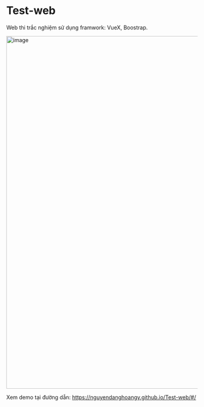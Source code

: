 # Test-web

Web thi trắc nghiệm sử dụng framwork: VueX, Boostrap.

<img width="926" alt="image" src="https://user-images.githubusercontent.com/80016805/159219184-0283dfe1-bc64-4e9f-bc01-9d0fa9ce0936.png">

Xem demo tại đường dẫn: https://nguyendanghoangy.github.io/Test-web/#/

